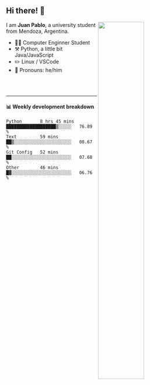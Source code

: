 ## Hi there! :wave:

[<img align="right" width="50%" src="https://github-readme-stats.vercel.app/api?username=juampi20&theme=dark&show_icons=true">](https://metrics.lecoq.io/juampi20?template=classic)

I am **Juan Pablo**, a university student from Mendoza, Argentina.

-   :man_student: Computer Enginner Student
-   :hammer_and_pick: Python, a little bit Java/JavaScript
-   :pencil2: Linux / VSCode
-   :man: Pronouns: he/him

<br/><br/>

---

#### :bar_chart: Weekly development breakdown

<!--START_SECTION:waka-->
```text
Python       8 hrs 45 mins   ███████████████████▒░░░░░   76.89 % 
Text         59 mins         ██▒░░░░░░░░░░░░░░░░░░░░░░   08.67 % 
Git Config   52 mins         ██░░░░░░░░░░░░░░░░░░░░░░░   07.68 % 
Other        46 mins         █▓░░░░░░░░░░░░░░░░░░░░░░░   06.76 % 
```
<!--END_SECTION:waka-->
